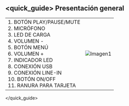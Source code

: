 ## <quick_guide> Presentación general

|  |  |
|:-------|:-------|
|1.	BOTÓN PLAY/PAUSE/MUTE <br> 2.	MICRÓFONO <br> 3.	LED DE CARGA <br> 4. VOLUMEN - <br> 5.	BOTÓN MENÚ <br> 6. VOLUMEN +	<br> 7.	INDICADOR LED <br> 8.	CONEXIÓN USB <br> 9.	CONEXIÓN LINE-IN <br> 10. BOTÓN ON/OFF <br> 11. RANURA PARA TARJETA|![Imagen1](http://static.energysistem.com/images/manuals/42026/533417296090b.jpg)|
</quick_guide>
